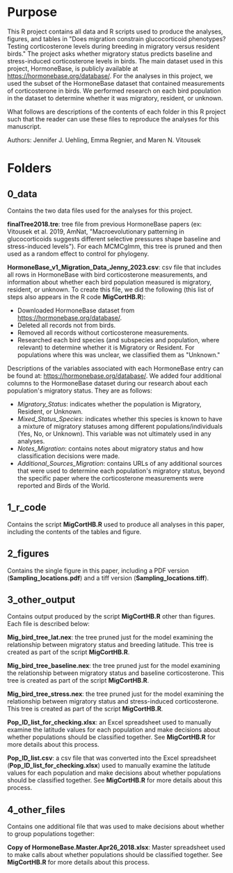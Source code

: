 # Purpose

This R project contains all data and R scripts used to produce the analyses, figures, and tables in "Does migration constrain glucocorticoid phenotypes? Testing corticosterone levels during breeding in migratory versus resident birds." The project asks whether migratory status predicts baseline and stress-induced corticosterone levels in birds. The main dataset used in this project, HormoneBase, is publicly available at https://hormonebase.org/database/. For the analyses in this project, we used the subset of the HormoneBase dataset that contained measurements of corticosterone in birds. We performed research on each bird population in the dataset to determine whether it was migratory, resident, or unknown.

What follows are descriptions of the contents of each folder in this R project such that the reader can use these files to reproduce the analyses for this manuscript.

Authors: Jennifer J. Uehling, Emma Regnier, and Maren N. Vitousek

# Folders

## 0_data

Contains the two data files used for the analyses for this project.

**finalTree2018.tre**: tree file from previous HormoneBase papers (ex: Vitousek et al. 2019, AmNat, "Macroevolutionary patterning in glucocorticoids suggests different selective pressures shape baseline and stress-induced levels"). For each MCMCglmm, this tree is pruned and then used as a random effect to control for phylogeny.

**HormoneBase_v1_Migration_Data_Jenny_2023.csv**: csv file that includes all rows in HormoneBase with bird corticosterone measurements, and information about whether each bird population measured is migratory, resident, or unknown. To create this file, we did the following (this list of steps also appears in the R code **MigCortHB.R**):

  - Downloaded HormoneBase dataset from https://hormonebase.org/database/.
  - Deleted all records not from birds.
  - Removed all records without corticosterone measurements.
  - Researched each bird species (and subspecies and population, where relevant) to determine whether it is Migratory or Resident. For populations where this was unclear, we classified them as "Unknown."

Descriptions of the variables associated with each HormoneBase entry can be found at: https://hormonebase.org/database/. We added four additional columns to the HormoneBase dataset during our research about each population's migratory status. They are as follows:

- *Migratory_Status*: indicates whether the population is Migratory, Resident, or Unknown.
- *Mixed_Status_Species*: indicates whether this species is known to have a mixture of migratory statuses among different populations/individuals (Yes, No, or Unknown). This variable was not ultimately used in any analyses.
- *Notes_Migration*: contains notes about migratory status and how classification decisions were made.
- *Additional_Sources_Migration*: contains URLs of any additional sources that were used to determine each population's migratory status, beyond the specific paper where the corticosterone measurements were reported and Birds of the World.

## 1_r_code

Contains the script **MigCortHB.R** used to produce all analyses in this paper, including the contents of the tables and figure.

## 2_figures

Contains the single figure in this paper, including a PDF version (**Sampling_locations.pdf**) and a tiff version (**Sampling_locations.tiff**).

## 3_other_output

Contains output produced by the script **MigCortHB.R** other than figures. Each file is described below:

**Mig_bird_tree_lat.nex**: the tree pruned just for the model examining the relationship between migratory status and breeding latitude. This tree is created as part of the script **MigCortHB.R**.

**Mig_bird_tree_baseline.nex**: the tree pruned just for the model examining the relationship between migratory status and baseline corticosterone. This tree is created as part of the script **MigCortHB.R**.

**Mig_bird_tree_stress.nex**: the tree pruned just for the model examining the relationship between migratory status and stress-induced corticosterone. This tree is created as part of the script **MigCortHB.R**.

**Pop_ID_list_for_checking.xlsx**: an Excel spreadsheet used to manually examine the latitude values for each population and make decisions about whether populations should be classified together. See **MigCortHB.R** for more details about this process.

**Pop_ID_list.csv**: a csv file that was converted into the Excel spreadsheet (**Pop_ID_list_for_checking.xlsx**) used to manually examine the latitude values for each population and make decisions about whether populations should be classified together. See **MigCortHB.R** for more details about this process.

## 4_other_files

Contains one additional file that was used to make decisions about whether to group populations together:

**Copy of HormoneBase.Master.Apr26_2018.xlsx**: Master spreadsheet used to make calls about whether populations should be classified together. See **MigCortHB.R** for more details about this process.
